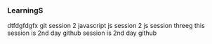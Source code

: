 ### LearningS
dtfdgfdgfx
git session 2
javascript
js session 2
js session threeg
this session is 2nd day github
 session is 2nd day github